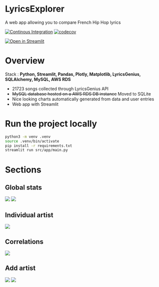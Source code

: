# LyricsExplorer
A web app allowing you to compare French Hip Hop lyrics

[![Continous Integration](https://github.com/cmnemoi/LyricsExplorer/actions/workflows/ci.yaml/badge.svg)](https://github.com/cmnemoi/LyricsExplorer/actions/workflows/ci.yaml)
[![codecov](https://codecov.io/github/cmnemoi/LyricsExplorer/graph/badge.svg?token=31F9TEL4OU)](https://codecov.io/github/cmnemoi/LyricsExplorer)

[![Open in Streamlit](https://static.streamlit.io/badges/streamlit_badge_black_white.svg)](https://lyrics-explorer.streamlit.app/)

# Overview

Stack : **Python, Streamlit, Pandas, Plotly, Matplotlib, LyricsGenius, SQLAlchemy, MySQL, AWS RDS**

* 21723 songs collected through LyricsGenius API
* ~~MySQL database hosted on a AWS RDS DB instance~~ Moved to SQLite 
* Nice looking charts automatically generated from data and user entries
* Web app with Streamlit

# Run the project locally

```bash
python3 -m venv .venv
source .venv/bin/activate
pip install -r requirements.txt
streamlit run src/app/main.py
```

# Sections

## Global stats

![](https://i.ibb.co/kMy7zCW/Sans-titre.png)
![](https://cdn.discordapp.com/attachments/513701275305639947/890300386139844678/newplot1.png)

## Individual artist

![](https://cdn.discordapp.com/attachments/513701275305639947/890300403135152128/newplot3.png)

## Correlations

![](https://cdn.discordapp.com/attachments/513701275305639947/890300388014694470/newplot4.png)

## Add artist

![](https://cdn.discordapp.com/attachments/513701275305639947/890300386286645298/newplot5.png)
![](https://cdn.discordapp.com/attachments/513701275305639947/890300386781593630/newplot6.png)

